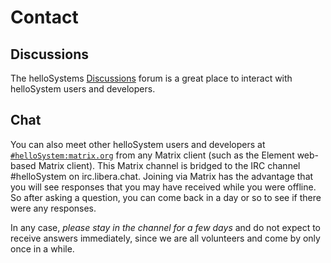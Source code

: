 # Contact

## Discussions

The helloSystems [Discussions](https://github.com/helloSystem/hello/discussions/) forum is a great place to interact with helloSystem users and developers.

## Chat

You can also meet other helloSystem users and developers at [`#helloSystem:matrix.org`](https://matrix.to/#/#helloSystem:matrix.org) from any Matrix client (such as the Element web-based Matrix client). This Matrix channel is bridged to the IRC channel #helloSystem on  irc.libera.chat. Joining via Matrix has the advantage that you will see responses that you may have received while you were offline. So after asking a question, you can come back in a day or so to see if there were any responses.

In any case, _please stay in the channel for a few days_ and do not expect to receive answers immediately, since we are all volunteers and come by only once in a while.
